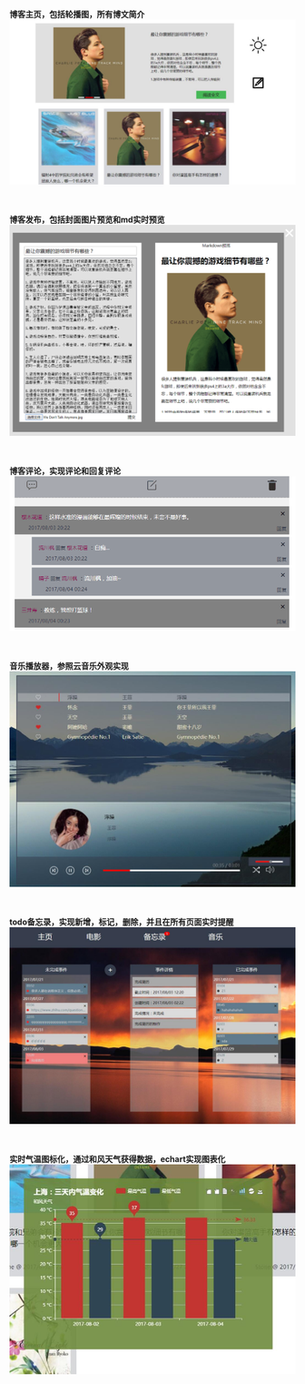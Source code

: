**博客主页，包括轮播图，所有博文简介**
![Image text](https://raw.githubusercontent.com/StonePang/blog/master/img_folder/blog%E9%A6%96%E9%A1%B5.jpg)
</br></br></br>

**博客发布，包括封面图片预览和md实时预览**
![Image text](https://raw.githubusercontent.com/StonePang/blog/master/img_folder/blog%E5%8F%91%E5%B8%83.png)
</br></br></br>

**博客评论，实现评论和回复评论**
![Image text](https://raw.githubusercontent.com/StonePang/blog/master/img_folder/blog%E8%AF%84%E8%AE%BA.jpg)
</br></br></br>

**音乐播放器，参照云音乐外观实现**
![Image text](https://raw.githubusercontent.com/StonePang/blog/master/img_folder/%E9%9F%B3%E4%B9%90%E6%92%AD%E6%94%BE%E5%99%A81.jpg)
</br></br></br>

**todo备忘录，实现新增，标记，删除，并且在所有页面实时提醒**
![Image text](https://raw.githubusercontent.com/StonePang/blog/master/img_folder/todo.jpg)
</br></br></br>

**实时气温图标化，通过和风天气获得数据，echart实现图表化**
![Image text](https://raw.githubusercontent.com/StonePang/blog/master/img_folder/%E5%A4%A9%E6%B0%94%E9%A2%84%E6%8A%A5.jpg)
